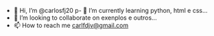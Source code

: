 - 👋 Hi, I’m @carlosfj20
p- 🌱 I’m currently learning  python, html e css...
- 💞️ I’m looking to collaborate on  exenplos e outros... 
- 📫 How to reach me  carlfdjv@gmail.com  

<!---
carlosfj20/carlosfj20 is a ✨ special ✨ repository because its `README.md` (this file) appears on your GitHub profile.
You can click the Preview link to take a look at your changes.
--->
